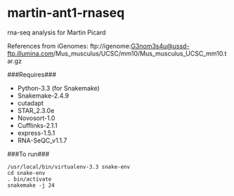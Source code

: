 martin-ant1-rnaseq
============

rna-seq analysis for Martin Picard

References from iGenomes:
ftp://igenome:G3nom3s4u@ussd-ftp.illumina.com/Mus_musculus/UCSC/mm10/Mus_musculus_UCSC_mm10.tar.gz

###Requires###
- Python-3.3 (for Snakemake)
- Snakemake-2.4.9
- cutadapt
- STAR_2.3.0e
- Novosort-1.0
- Cufflinks-2.1.1
- express-1.5.1
- RNA-SeQC_v1.1.7

###To run###
```
/usr/local/bin/virtualenv-3.3 snake-env
cd snake-env
. bin/activate
snakemake -j 24
```